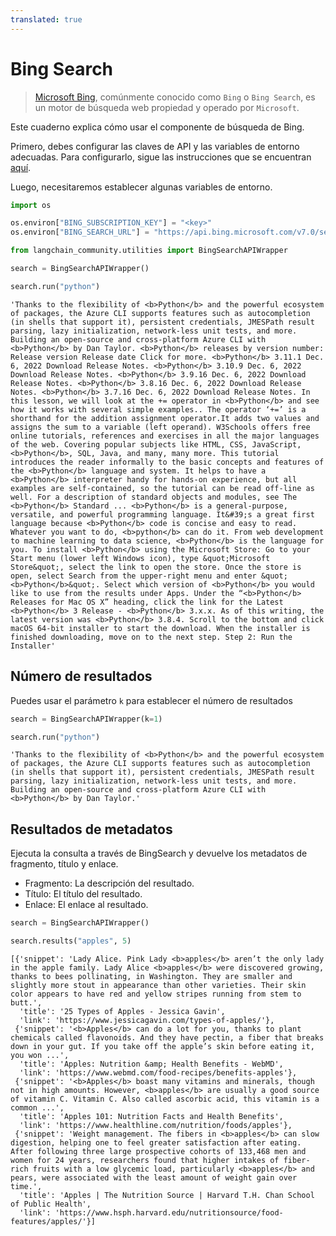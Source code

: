 ```yaml
---
translated: true
---
```


# Bing Search

>[Microsoft Bing](https://www.bing.com/), comúnmente conocido como `Bing` o `Bing Search`, es un motor de búsqueda web propiedad y operado por `Microsoft`.

Este cuaderno explica cómo usar el componente de búsqueda de Bing.

Primero, debes configurar las claves de API y las variables de entorno adecuadas. Para configurarlo, sigue las instrucciones que se encuentran [aquí](https://levelup.gitconnected.com/api-tutorial-how-to-use-bing-web-search-api-in-python-4165d5592a7e).

Luego, necesitaremos establecer algunas variables de entorno.

```python
import os

os.environ["BING_SUBSCRIPTION_KEY"] = "<key>"
os.environ["BING_SEARCH_URL"] = "https://api.bing.microsoft.com/v7.0/search"
```

```python
from langchain_community.utilities import BingSearchAPIWrapper
```

```python
search = BingSearchAPIWrapper()
```

```python
search.run("python")
```

```output
'Thanks to the flexibility of <b>Python</b> and the powerful ecosystem of packages, the Azure CLI supports features such as autocompletion (in shells that support it), persistent credentials, JMESPath result parsing, lazy initialization, network-less unit tests, and more. Building an open-source and cross-platform Azure CLI with <b>Python</b> by Dan Taylor. <b>Python</b> releases by version number: Release version Release date Click for more. <b>Python</b> 3.11.1 Dec. 6, 2022 Download Release Notes. <b>Python</b> 3.10.9 Dec. 6, 2022 Download Release Notes. <b>Python</b> 3.9.16 Dec. 6, 2022 Download Release Notes. <b>Python</b> 3.8.16 Dec. 6, 2022 Download Release Notes. <b>Python</b> 3.7.16 Dec. 6, 2022 Download Release Notes. In this lesson, we will look at the += operator in <b>Python</b> and see how it works with several simple examples.. The operator ‘+=’ is a shorthand for the addition assignment operator.It adds two values and assigns the sum to a variable (left operand). W3Schools offers free online tutorials, references and exercises in all the major languages of the web. Covering popular subjects like HTML, CSS, JavaScript, <b>Python</b>, SQL, Java, and many, many more. This tutorial introduces the reader informally to the basic concepts and features of the <b>Python</b> language and system. It helps to have a <b>Python</b> interpreter handy for hands-on experience, but all examples are self-contained, so the tutorial can be read off-line as well. For a description of standard objects and modules, see The <b>Python</b> Standard ... <b>Python</b> is a general-purpose, versatile, and powerful programming language. It&#39;s a great first language because <b>Python</b> code is concise and easy to read. Whatever you want to do, <b>python</b> can do it. From web development to machine learning to data science, <b>Python</b> is the language for you. To install <b>Python</b> using the Microsoft Store: Go to your Start menu (lower left Windows icon), type &quot;Microsoft Store&quot;, select the link to open the store. Once the store is open, select Search from the upper-right menu and enter &quot;<b>Python</b>&quot;. Select which version of <b>Python</b> you would like to use from the results under Apps. Under the “<b>Python</b> Releases for Mac OS X” heading, click the link for the Latest <b>Python</b> 3 Release - <b>Python</b> 3.x.x. As of this writing, the latest version was <b>Python</b> 3.8.4. Scroll to the bottom and click macOS 64-bit installer to start the download. When the installer is finished downloading, move on to the next step. Step 2: Run the Installer'
```

## Número de resultados

Puedes usar el parámetro `k` para establecer el número de resultados

```python
search = BingSearchAPIWrapper(k=1)
```

```python
search.run("python")
```

```output
'Thanks to the flexibility of <b>Python</b> and the powerful ecosystem of packages, the Azure CLI supports features such as autocompletion (in shells that support it), persistent credentials, JMESPath result parsing, lazy initialization, network-less unit tests, and more. Building an open-source and cross-platform Azure CLI with <b>Python</b> by Dan Taylor.'
```

## Resultados de metadatos

Ejecuta la consulta a través de BingSearch y devuelve los metadatos de fragmento, título y enlace.

- Fragmento: La descripción del resultado.
- Título: El título del resultado.
- Enlace: El enlace al resultado.

```python
search = BingSearchAPIWrapper()
```

```python
search.results("apples", 5)
```

```output
[{'snippet': 'Lady Alice. Pink Lady <b>apples</b> aren’t the only lady in the apple family. Lady Alice <b>apples</b> were discovered growing, thanks to bees pollinating, in Washington. They are smaller and slightly more stout in appearance than other varieties. Their skin color appears to have red and yellow stripes running from stem to butt.',
  'title': '25 Types of Apples - Jessica Gavin',
  'link': 'https://www.jessicagavin.com/types-of-apples/'},
 {'snippet': '<b>Apples</b> can do a lot for you, thanks to plant chemicals called flavonoids. And they have pectin, a fiber that breaks down in your gut. If you take off the apple’s skin before eating it, you won ...',
  'title': 'Apples: Nutrition &amp; Health Benefits - WebMD',
  'link': 'https://www.webmd.com/food-recipes/benefits-apples'},
 {'snippet': '<b>Apples</b> boast many vitamins and minerals, though not in high amounts. However, <b>apples</b> are usually a good source of vitamin C. Vitamin C. Also called ascorbic acid, this vitamin is a common ...',
  'title': 'Apples 101: Nutrition Facts and Health Benefits',
  'link': 'https://www.healthline.com/nutrition/foods/apples'},
 {'snippet': 'Weight management. The fibers in <b>apples</b> can slow digestion, helping one to feel greater satisfaction after eating. After following three large prospective cohorts of 133,468 men and women for 24 years, researchers found that higher intakes of fiber-rich fruits with a low glycemic load, particularly <b>apples</b> and pears, were associated with the least amount of weight gain over time.',
  'title': 'Apples | The Nutrition Source | Harvard T.H. Chan School of Public Health',
  'link': 'https://www.hsph.harvard.edu/nutritionsource/food-features/apples/'}]
```
